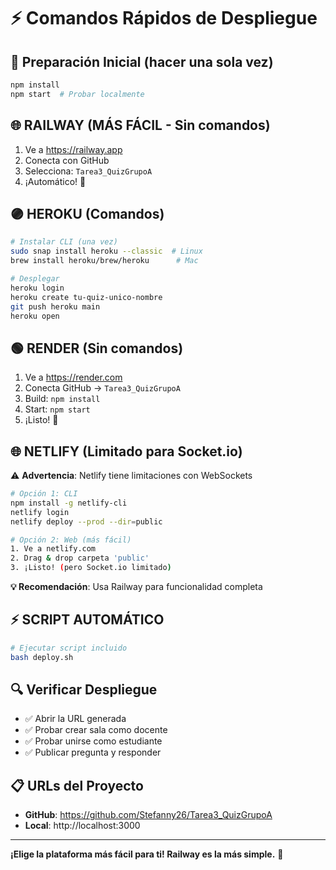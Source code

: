 # ⚡ Comandos Rápidos de Despliegue

## 🔧 Preparación Inicial (hacer una sola vez)
```bash
npm install
npm start  # Probar localmente
```

## 🌐 RAILWAY (MÁS FÁCIL - Sin comandos)
1. Ve a https://railway.app
2. Conecta con GitHub
3. Selecciona: `Tarea3_QuizGrupoA`
4. ¡Automático! 🎉

## 🟣 HEROKU (Comandos)
```bash
# Instalar CLI (una vez)
sudo snap install heroku --classic  # Linux
brew install heroku/brew/heroku      # Mac

# Desplegar
heroku login
heroku create tu-quiz-unico-nombre
git push heroku main
heroku open
```

## 🟢 RENDER (Sin comandos)
1. Ve a https://render.com
2. Conecta GitHub → `Tarea3_QuizGrupoA`
3. Build: `npm install`
4. Start: `npm start`
5. ¡Listo! 🚀

## 🌐 NETLIFY (Limitado para Socket.io)
⚠️ **Advertencia**: Netlify tiene limitaciones con WebSockets
```bash
# Opción 1: CLI
npm install -g netlify-cli
netlify login
netlify deploy --prod --dir=public

# Opción 2: Web (más fácil)
1. Ve a netlify.com
2. Drag & drop carpeta 'public'
3. ¡Listo! (pero Socket.io limitado)
```

**💡 Recomendación**: Usa Railway para funcionalidad completa

## ⚡ SCRIPT AUTOMÁTICO
```bash
# Ejecutar script incluido
bash deploy.sh
```

## 🔍 Verificar Despliegue
- ✅ Abrir la URL generada
- ✅ Probar crear sala como docente
- ✅ Probar unirse como estudiante  
- ✅ Publicar pregunta y responder

## 📋 URLs del Proyecto
- **GitHub**: https://github.com/Stefanny26/Tarea3_QuizGrupoA
- **Local**: http://localhost:3000

---
**¡Elige la plataforma más fácil para ti! Railway es la más simple.** 🎯
